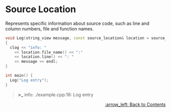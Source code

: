 # Source Location

Represents specific information about source code, such as line and column numbers, file and function names.

```cpp
void Log(string_view message, const source_location& location = source_location::current())
{
  clog << "info: "
    << location.file_name() << ":"
    << location.line() << ": "
    << message << endl;
}

int main() {
  Log("Log entry");
}
```
> **>_** info: ./example.cpp:18: Log entry

<p align="right"><a href="../README.md#contents">:arrow_left: Back to Contents</a></p>
